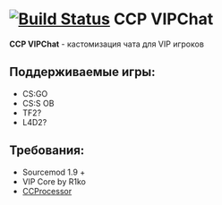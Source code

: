 [![Build Status](https://travis-ci.org/Nullent/CCProcessor.svg?branch=dev)](https://github.com/Nullent/CCProcessor)
CCP VIPChat 
============
**CCP VIPChat** - кастомизация чата для VIP игроков

Поддерживаемые игры:
---------
- CS:GO
- CS:S OB
- TF2?
- L4D2?

Требования:
-------------
- Sourcemod 1.9 + 
- VIP Core by R1ko
- [CCProcessor](https://github.com/Nullent/CCProcessor)

